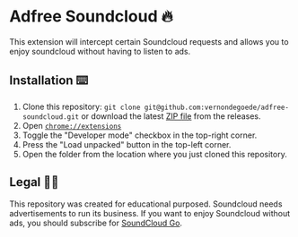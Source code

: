 # Adfree Soundcloud 🔥

This extension will intercept certain Soundcloud requests and allows you to enjoy soundcloud without having to listen to ads.

## Installation ⌨️

1. Clone this repository: `git clone git@github.com:vernondegoede/adfree-soundcloud.git` or download the latest [ZIP file](https://github.com/vernondegoede/adfree-soundcloud/releases/tag/1.0.0) from the releases.
2. Open [`chrome://extensions`](chrome://extensions)
3. Toggle the "Developer mode" checkbox in the top-right corner.
4. Press the "Load unpacked" button in the top-left corner.
5. Open the folder from the location where you just cloned this repository.

## Legal 👩‍💼

This repository was created for educational purposed. Soundcloud needs advertisements to run its business. If you want to enjoy Soundcloud without ads, you should subscribe for [SoundCloud Go](https://soundcloud.com/go).
